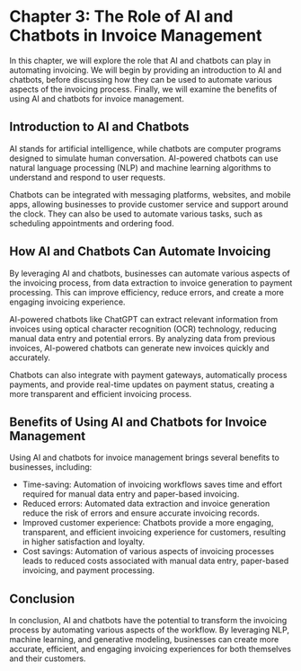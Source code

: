 Chapter 3: The Role of AI and Chatbots in Invoice Management
============================================================

In this chapter, we will explore the role that AI and chatbots can play in automating invoicing. We will begin by providing an introduction to AI and chatbots, before discussing how they can be used to automate various aspects of the invoicing process. Finally, we will examine the benefits of using AI and chatbots for invoice management.

Introduction to AI and Chatbots
-------------------------------

AI stands for artificial intelligence, while chatbots are computer programs designed to simulate human conversation. AI-powered chatbots can use natural language processing (NLP) and machine learning algorithms to understand and respond to user requests.

Chatbots can be integrated with messaging platforms, websites, and mobile apps, allowing businesses to provide customer service and support around the clock. They can also be used to automate various tasks, such as scheduling appointments and ordering food.

How AI and Chatbots Can Automate Invoicing
------------------------------------------

By leveraging AI and chatbots, businesses can automate various aspects of the invoicing process, from data extraction to invoice generation to payment processing. This can improve efficiency, reduce errors, and create a more engaging invoicing experience.

AI-powered chatbots like ChatGPT can extract relevant information from invoices using optical character recognition (OCR) technology, reducing manual data entry and potential errors. By analyzing data from previous invoices, AI-powered chatbots can generate new invoices quickly and accurately.

Chatbots can also integrate with payment gateways, automatically process payments, and provide real-time updates on payment status, creating a more transparent and efficient invoicing process.

Benefits of Using AI and Chatbots for Invoice Management
--------------------------------------------------------

Using AI and chatbots for invoice management brings several benefits to businesses, including:

* Time-saving: Automation of invoicing workflows saves time and effort required for manual data entry and paper-based invoicing.
* Reduced errors: Automated data extraction and invoice generation reduce the risk of errors and ensure accurate invoicing records.
* Improved customer experience: Chatbots provide a more engaging, transparent, and efficient invoicing experience for customers, resulting in higher satisfaction and loyalty.
* Cost savings: Automation of various aspects of invoicing processes leads to reduced costs associated with manual data entry, paper-based invoicing, and payment processing.

Conclusion
----------

In conclusion, AI and chatbots have the potential to transform the invoicing process by automating various aspects of the workflow. By leveraging NLP, machine learning, and generative modeling, businesses can create more accurate, efficient, and engaging invoicing experiences for both themselves and their customers.
